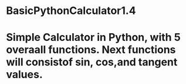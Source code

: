 # BasicPythonCalculator1.4
# Simple Calculator in Python, with 5 overaall functions. Next functions will consistof sin, cos,and tangent values.
